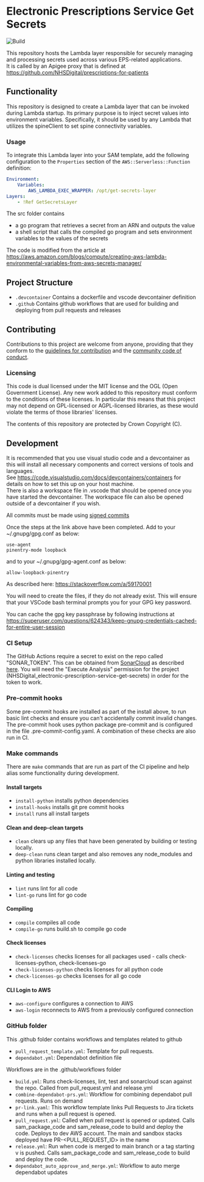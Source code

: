 # Electronic Prescriptions Service Get Secrets

![Build](https://github.com/NHSDigital/electronic-prescription-service-get-secrets/workflows/release/badge.svg?branch=main)

This repository hosts the Lambda layer responsible for securely managing and processing secrets used across various EPS-related applications.  
It is called by an Apigee proxy that is defined at https://github.com/NHSDigital/prescriptions-for-patients

## Functionality

This repository is designed to create a Lambda layer that can be invoked during Lambda startup. Its primary purpose is to inject secret values into environment variables. Specifically, it should be used by any Lambda that utilizes the spineClient to set spine connectivity variables.

### Usage

To integrate this Lambda layer into your SAM template, add the following configuration to the `Properties` section of the `AWS::Serverless::Function` definition:

```yaml
Environment:
    Variables:
        AWS_LAMBDA_EXEC_WRAPPER: /opt/get-secrets-layer
Layers:
    - !Ref GetSecretsLayer
```

The src folder contains

- a go program that retrieves a secret from an ARN and outputs the value
- a shell script that calls the compiled go program and sets environment variables to the values of the secrets

The code is modified from the article at https://aws.amazon.com/blogs/compute/creating-aws-lambda-environmental-variables-from-aws-secrets-manager/

## Project Structure

- `.devcontainer` Contains a dockerfile and vscode devcontainer definition
- `.github` Contains github workflows that are used for building and deploying from pull requests and releases

## Contributing

Contributions to this project are welcome from anyone, providing that they conform to the [guidelines for contribution](./CONTRIBUTING.md) and the [community code of conduct](./CODE_OF_CONDUCT.md).

### Licensing

This code is dual licensed under the MIT license and the OGL (Open Government License). Any new work added to this repository must conform to the conditions of these licenses. In particular this means that this project may not depend on GPL-licensed or AGPL-licensed libraries, as these would violate the terms of those libraries' licenses.

The contents of this repository are protected by Crown Copyright (C).

## Development

It is recommended that you use visual studio code and a devcontainer as this will install all necessary components and correct versions of tools and languages.  
See https://code.visualstudio.com/docs/devcontainers/containers for details on how to set this up on your host machine.  
There is also a workspace file in .vscode that should be opened once you have started the devcontainer. The workspace file can also be opened outside of a devcontainer if you wish.  

All commits must be made using [signed commits](https://docs.github.com/en/authentication/managing-commit-signature-verification/signing-commits)

Once the steps at the link above have been completed. Add to your ~/.gnupg/gpg.conf as below:

```
use-agent
pinentry-mode loopback
```

and to your ~/.gnupg/gpg-agent.conf as below:

```
allow-loopback-pinentry
```

As described here:
https://stackoverflow.com/a/59170001

You will need to create the files, if they do not already exist.
This will ensure that your VSCode bash terminal prompts you for your GPG key password.

You can cache the gpg key passphrase by following instructions at https://superuser.com/questions/624343/keep-gnupg-credentials-cached-for-entire-user-session

### CI Setup

The GitHub Actions require a secret to exist on the repo called "SONAR_TOKEN".
This can be obtained from [SonarCloud](https://sonarcloud.io/)
as described [here](https://docs.sonarsource.com/sonarqube/latest/user-guide/user-account/generating-and-using-tokens/).
You will need the "Execute Analysis" permission for the project (NHSDigital_electronic-prescription-service-get-secrets) in order for the token to work.

### Pre-commit hooks

Some pre-commit hooks are installed as part of the install above, to run basic lint checks and ensure you can't accidentally commit invalid changes.
The pre-commit hook uses python package pre-commit and is configured in the file .pre-commit-config.yaml.
A combination of these checks are also run in CI.

### Make commands

There are `make` commands that are run as part of the CI pipeline and help alias some functionality during development.

#### Install targets

- `install-python` installs python dependencies
- `install-hooks` installs git pre commit hooks
- `install` runs all install targets

#### Clean and deep-clean targets

- `clean` clears up any files that have been generated by building or testing locally.
- `deep-clean` runs clean target and also removes any node_modules and python libraries installed locally.

#### Linting and testing

- `lint` runs lint for all code
- `lint-go` runs lint for go code

#### Compiling

- `compile` compiles all code
- `compile-go` runs build.sh to compile go code

#### Check licenses

- `check-licenses` checks licenses for all packages used - calls check-licenses-python, check-licenses-go
- `check-licenses-python` checks licenses for all python code
- `check-licenses-go` checks licenses for all go code

#### CLI Login to AWS

- `aws-configure` configures a connection to AWS
- `aws-login` reconnects to AWS from a previously configured connection

### GitHub folder

This .github folder contains workflows and templates related to github

- `pull_request_template.yml`: Template for pull requests.
- `dependabot.yml`: Dependabot definition file

Workflows are in the .github/workflows folder

- `build.yml`: Runs check-licenses, lint, test and sonarcloud scan against the repo. Called from pull_request.yml and release.yml
- `combine-dependabot-prs.yml`: Workflow for combining dependabot pull requests. Runs on demand
- `pr-link.yaml`: This workflow template links Pull Requests to Jira tickets and runs when a pull request is opened.
- `pull_request.yml`: Called when pull request is opened or updated. Calls sam_package_code and sam_release_code to build and deploy the code. Deploys to dev AWS account. The main and sandbox stacks deployed have PR-<PULL_REQUEST_ID> in the name
- `release.yml`: Run when code is merged to main branch or a tag starting v is pushed. Calls sam_package_code and sam_release_code to build and deploy the code.
- `dependabot_auto_approve_and_merge.yml`: Workflow to auto merge dependabot updates
